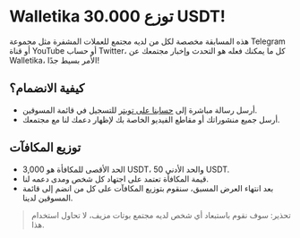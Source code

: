 # Walletika توزع 30.000 USDT!

هذه المسابقة مخصصة لكل من لديه مجتمع للعملات المشفرة مثل مجموعة Telegram أو قناة YouTube أو حساب Twitter، كل ما يمكنك فعله هو التحدث وإخبار مجتمعك عن Walletika، الأمر بسيط جدًا!

## كيفية الانضمام؟
- أرسل رسالة مباشرة إلى [حسابنا على تويتر](https://twitter.com/WalletikaApp) للتسجيل في قائمة المسوقين.
- أرسل جميع منشوراتك أو مقاطع الفيديو الخاصة بك لإظهار دعمك لنا مع مجتمعك.


## توزيع المكافآت
- الحد الأقصى للمكافأة هو 3,000 USDT، والحد الأدنى 50 USDT.
- قيمة المكافأة تعتمد على اجتهاد كل شخص ومدى دعمه لنا.
- بعد انتهاء العرض المسبق، سنقوم بتوزيع المكافآت على كل من انضم إلى قائمة المسوقين لدينا.


> تحذير: سوف نقوم باستبعاد أي شخص لديه مجتمع بوتات مزيف، لا تحاول استخدام هذا.